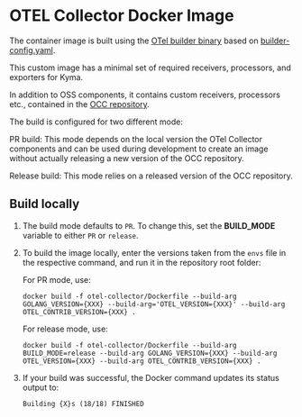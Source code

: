 # OTEL Collector Docker Image

The container image is built using the [OTel builder binary](https://github.com/open-telemetry/opentelemetry-collector/tree/main/cmd/builder) based on [builder-config.yaml](https://github.com/open-telemetry/opentelemetry-collector/blob/main/cmd/otelcorecol/builder-config.yaml).

This custom image has a minimal set of required receivers, processors, and exporters for Kyma.

In addition to OSS components, it contains custom receivers, processors etc., contained in the [OCC repository](https://github.com/kyma-project/opentelemetry-collector-components).

The build is configured for two different mode:

PR build: 
This mode depends on the local version the OTel Collector components and can be used during development to create an image without actually releasing a new version of the OCC repository.

Release build:
This mode relies on a released version of the OCC repository.

## Build locally

1. The build mode defaults to `PR`. To change this, set the **BUILD_MODE** variable to either `PR` or `release`.

2. To build the image locally, enter the versions taken from the `envs` file in the respective command, and run it in the repository root folder:

   For PR mode, use:

       docker build -f otel-collector/Dockerfile --build-arg GOLANG_VERSION={XXX} --build-arg='OTEL_VERSION={XXX}' --build-arg OTEL_CONTRIB_VERSION={XXX} .

   For release mode, use:

       docker build -f otel-collector/Dockerfile --build-arg BUILD_MODE=release --build-arg GOLANG_VERSION={XXX} --build-arg OTEL_VERSION={XXX} --build-arg OTEL_CONTRIB_VERSION={XXX} .

3. If your build was successful, the Docker command updates its status output to:

       Building {X}s (18/18) FINISHED